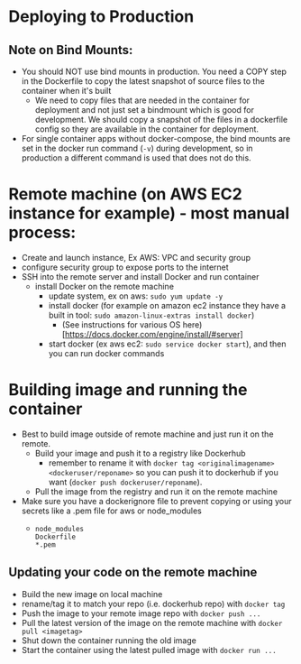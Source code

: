 # Deploying to Production

## Note on Bind Mounts:

- You should NOT use bind mounts in production. You need a COPY step in the Dockerfile to copy the latest snapshot of source files to the container when it's built
  - We need to copy files that are needed in the container for deployment and not just set a bindmount which is good for development. We should copy a snapshot of the files in a dockerfile config so they are available in the container for deployment.
- For single container apps without docker-compose, the bind mounts are set in the docker run command (`-v`) during development, so in production a different command is used that does not do this.

# Remote machine (on AWS EC2 instance for example) - most manual process:

- Create and launch instance, Ex AWS: VPC and security group
- configure security group to expose ports to the internet
- SSH into the remote server and install Docker and run container
  - install Docker on the remote machine
    - update system, ex on aws: `sudo yum update -y`
    - install docker (for example on amazon ec2 instance they have a built in tool: `sudo amazon-linux-extras install docker`)
      - (See instructions for various OS here)[https://docs.docker.com/engine/install/#server]
    - start docker (ex aws ec2: `sudo service docker start`), and then you can run docker commands

# Building image and running the container

- Best to build image outside of remote machine and just run it on the remote.
  - Build your image and push it to a registry like Dockerhub
    - remember to rename it with `docker tag <originalimagename> <dockeruser/reponame>` so you can push it to dockerhub if you want (`docker push dockeruser/reponame`).
  - Pull the image from the registry and run it on the remote machine
- Make sure you have a dockerignore file to prevent copying or using your secrets like a .pem file for aws or node_modules
  - ```
    node_modules
    Dockerfile
    *.pem
    ```

## Updating your code on the remote machine

- Build the new image on local machine
- rename/tag it to match your repo (i.e. dockerhub repo) with `docker tag`
- Push the image to your remote image repo with `docker push ...`
- Pull the latest version of the image on the remote machine with `docker pull <imagetag>`
- Shut down the container running the old image
- Start the container using the latest pulled image with `docker run ...`
